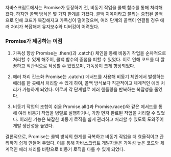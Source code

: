 자바스크립트에서는 Promise가 등장하기 전, 비동기 작업을 콜백 함수를 통해 처리해왔다. 하지만 콜백 방식은 몇 가지 한계를 가졌다. 콜백 지옥이라고 불리는 중첩된 콜백으로 인해 코드가 복잡해지고 가독성이 떨어졌으며, 여러 단계의 콜백이 연결될 경우 에러 처리가 복잡해져 유지보수와 디버깅이 어려웠다.

### Promise가 제공하는 이점

1. 가독성 향상
   Promise는 .then()과 .catch() 체인을 통해 비동기 작업을 순차적으로 처리할 수 있게 해주어, 콜백 함수의 중첩을 피할 수 있었다. 이로 인해 코드를 더 깔끔하고 직관적으로 작성할 수 있었으며, 가독성이 크게 향상되었다.

2. 에러 처리 간소화
   Promise는 .catch() 메서드를 사용해 비동기 체인에서 발생하는 에러를 한 곳에서 처리할 수 있게 하여, 콜백 방식보다 직관적이고 체계적인 에러 처리가 가능하게 되었다. 이로써 각 단계별로 에러 핸들링을 반복하는 복잡성을 줄였다.

3. 비동기 작업의 조합이 쉬움
   Promise.all()과 Promise.race()와 같은 메서드를 통해 여러 비동기 작업을 병렬로 실행하거나, 가장 먼저 완료된 작업을 처리할 수 있었다. 이러한 기능은 복잡한 비동기 로직을 쉽게 관리하고 처리할 수 있도록 도와주어 개발 생산성을 높였다.

결론적으로, Promise는 콜백 방식의 한계를 극복하고 비동기 작업을 더 효율적이고 관리하기 쉽게 만들어 주었다. 이를 통해 자바스크립트 개발자들은 가독성 높은 코드와 체계적인 에러 처리를 바탕으로 비동기 로직을 다룰 수 있게 되었다.
